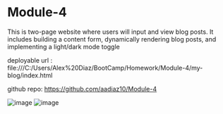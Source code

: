 # Module-4
This is two-page website where users will input and view blog posts. It includes building a content form, dynamically rendering blog posts, and implementing a light/dark mode toggle

deployable url : file:///C:/Users/Alex%20Diaz/BootCamp/Homework/Module-4/my-blog/index.html

github repo: https://github.com/aadiaz10/Module-4


![image](https://github.com/user-attachments/assets/060cb158-43b0-4259-af2f-eab89a7c5124)
![image](https://github.com/user-attachments/assets/cd386a66-da9e-4cc4-b325-bf01e0b85dd8)
